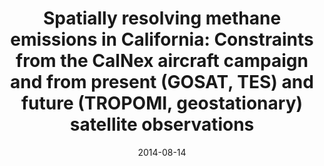---
title: "<b>Spatially resolving methane emissions in California: Constraints from the CalNex aircraft campaign and from present (GOSAT, TES) and future (TROPOMI, geostationary) satellite observations</b>"
collection: publications
permalink: /publication/2014-08-14-Wecht
date: 2014-08-14
year: 2014
venue: 'Atmospheric Chemistry and Physics'
paperurl: 'https://doi.org/doi:10.5194/acp-14-8173-2014'
citation: '<b>14</b> - Wecht K.J., Jacob D.J., Sulprizio M.P., Santoni G.W., Wofsy S.C. et al., <b>Spatially resolving methane emissions in California: Constraints from the CalNex aircraft campaign and from present (GOSAT, TES) and future (TROPOMI, geostationary) satellite observations</b>, Atmospheric Chemistry and Physics, 14, 8173-8184, 2014. <a href="https://doi.org/doi:10.5194/acp-14-8173-2014">doi:10.5194/acp-14-8173-2014</a> (cited 62 times)

'
---